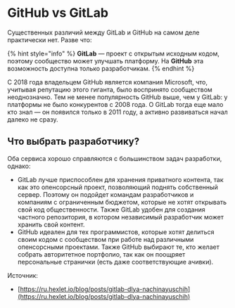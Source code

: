# GitHub vs GitLab

Существенных различий между GitLab и GitHub на самом деле практически нет. Разве что:

{% hint style="info" %}
**GitLab** — проект с открытым исходным кодом, поэтому сообщество может улучшать платформу. На **GitHub** эта возможность доступна только разработчикам.
{% endhint %}

С 2018 года владельцем GitHub является компания Microsoft, что, учитывая репутацию этого гиганта, было воспринято сообществом неоднозначно. Тем не менее популярность GitHub выше, чем у GitLab: у платформы не было конкурентов с 2008 года. О GitLab тогда еще мало кто знал — он появился только в 2011 году, а активно развиваться начал далеко не сразу.

## Что выбрать разработчику? <a href="#chto-vybrat-nachinayuschemu-razrabotchiku" id="chto-vybrat-nachinayuschemu-razrabotchiku"></a>

Оба сервиса хорошо справляются с большинством задач разработки, однако:

* GitLab лучше приспособлен для хранения приватного контента, так как это опенсорсный проект, позволяющий поднять собственный сервер. Поэтому он подойдет командам разработчиков и компаниям с ограниченным бюджетом, которые не хотят открывать свой код общественности. Также GitLab удобен для создания частного репозитория, в котором независимый разработчик может хранить свой контент.
* GitHub идеален для тех программистов, которые хотят делиться своим кодом с сообществом при работе над различными опенсорсными проектами. Также GitHub выбирают те, кто желает собрать авторитетное портфолио, так как он поощряет персональные странички (есть даже соответствующие ачивки).







Источник:

* [https://ru.hexlet.io/blog/posts/gitlab-dlya-nachinayuschih](https://ru.hexlet.io/blog/posts/gitlab-dlya-nachinayuschih)
